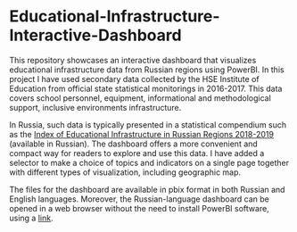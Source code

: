 # Educational-Infrastructure-Interactive-Dashboard

This repository showcases an interactive dashboard that visualizes educational infrastructure data from Russian regions using PowerBI. In this project 
I have used secondary data collected by the HSE Institute of Education from official state statistical monitorings in 2016-2017. This data covers 
school personnel, equipment, informational and methodological support, inclusive environments infrastructure. 

In Russia, such data is typically 
presented in a statistical compendium such as the [Index of Educational Infrastructure in Russian Regions 2018-2019](https://ioe.hse.ru/data/2019/04/15/1178142809/%D0%98%D0%BD%D0%B4%D0%B5%D0%BA%D1%81%20%D0%BE%D0%B1%D1%80%D0%B0%D0%B7%D0%BE%D0%B2%D0%B0%D1%82%D0%B5%D0%BB%D1%8C%D0%BD%D0%BE%D0%B8%CC%86%20%D0%B8%D0%BD%D1%84%D1%80%D0%B0%D1%81%D1%82%D1%80%D1%83%D0%BA%D1%82%D1%83%D1%80%D1%8B%202018-2019_2019-04-12.pdf) (available in Russian).
The dashboard offers a more convenient and compact way for readers to explore and use this data. I have added a selector to make a choice of topics and 
indicators on a single page together with different types of visualization, including geographic map. 

The files for the dashboard are available in pbix format in both Russian and English languages.
Moreover, the Russian-language dashboard can be opened in a web browser without the need to install PowerBI software, using a [link](https://app.powerbi.com/view?r=eyJrIjoiNTgxNTA2MjUtYjFmMC00YzBjLTkyMWMtODk1N2U4NjZjMDFlIiwidCI6ImZmN2QwMmE4LTE0MWYtNGMzOC1iODExLThiZWM0ZGIyYjBmMiIsImMiOjl9&pageName=ReportSectionda0682a18f1e27fdab3f).


